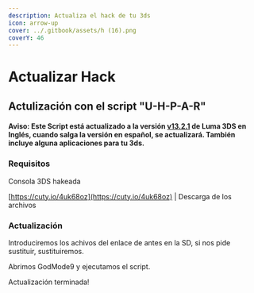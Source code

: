 ```yaml
---
description: Actualiza el hack de tu 3ds
icon: arrow-up
cover: ../.gitbook/assets/h (16).png
coverY: 46
---
```


# Actualizar Hack

## Actulización con el script "U-H-P-A-R"

#### Aviso: Este Script está actualizado a la versión [v13.2.1](https://github.com/LumaTeam/Luma3DS/releases/tag/v13.2.1) de Luma 3DS en Inglés, cuando salga la versión en español, se actualizará. También incluye alguna aplicaciones para tu 3ds.

### Requisitos&#x20;

Consola 3DS hakeada

[https://cuty.io/4uk68oz](https://cuty.io/4uk68oz) | Descarga de los archivos

### Actualización

Introduciremos los achivos del enlace de antes en la SD, si nos pide sustituir, sustituiremos.

Abrimos GodMode9 y ejecutamos el script.

Actualización terminada!
